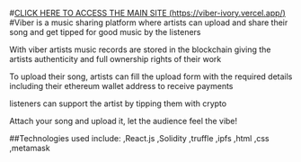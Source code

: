 #[CLICK HERE TO ACCESS THE MAIN SITE (https://viber-ivory.vercel.app/)](https://viber-ivory.vercel.app/)
#Viber is a music sharing platform where artists can upload and share their song and get tipped for good music by the listeners

With viber artists music records are stored in the blockchain giving the artists authenticity and full ownership rights of their work

To upload their song, artists can fill the upload form with the required details including their ethereum wallet address to receive payments

listeners can support the artist by tipping them with crypto

Attach your song and upload it, let the audience feel the vibe!

##Technologies used include:
,React.js
,Solidity
,truffle
,ipfs
,html
,css
,metamask
